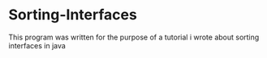 # Sorting-Interfaces
This program was written for the purpose of a tutorial i wrote about sorting interfaces in java

